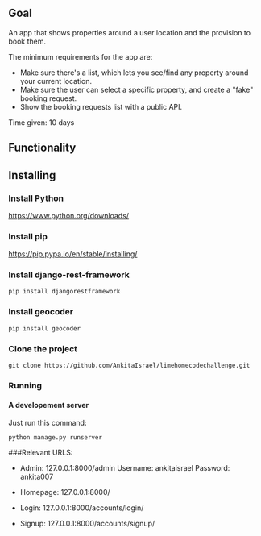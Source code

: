 ## Goal 

An app that shows properties around a user location and the provision to book them.

The minimum requirements for the app are:
 - Make sure there's a list, which lets you see/find any property around your current location.
 - Make sure the user can select a specific property, and create a "fake" booking request.
 - Show the booking requests list with a public API.

Time given: 10 days  
 
## Functionality

## Installing
### Install Python
https://www.python.org/downloads/

### Install pip
https://pip.pypa.io/en/stable/installing/

### Install django-rest-framework
```
pip install djangorestframework
```
### Install geocoder
```
pip install geocoder
```

### Clone the project
```
git clone https://github.com/AnkitaIsrael/limehomecodechallenge.git
```

### Running
#### A developement server
Just run this command:
```
python manage.py runserver
```

###Relevant URLS:
- Admin: 127.0.0.1:8000/admin
Username: ankitaisrael
Password: ankita007

- Homepage: 127.0.0.1:8000/

- Login: 127.0.0.1:8000/accounts/login/

- Signup: 127.0.0.1:8000/accounts/signup/
